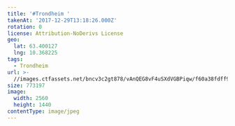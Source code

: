 ```yaml
---
title: '#Trondheim '
takenAt: '2017-12-29T13:18:26.000Z'
rotation: 0
license: Attribution-NoDerivs License
geo:
  lat: 63.400127
  lng: 10.368225
tags:
  - Trondheim
url: >-
  //images.ctfassets.net/bncv3c2gt878/vAnQEG8vF4uSXdVGBPiqw/f60a38fdff93691b1cd2457cc35f6c12/trondheim_24509590697_o
size: 773197
image:
  width: 2560
  height: 1440
contentType: image/jpeg
---
```


